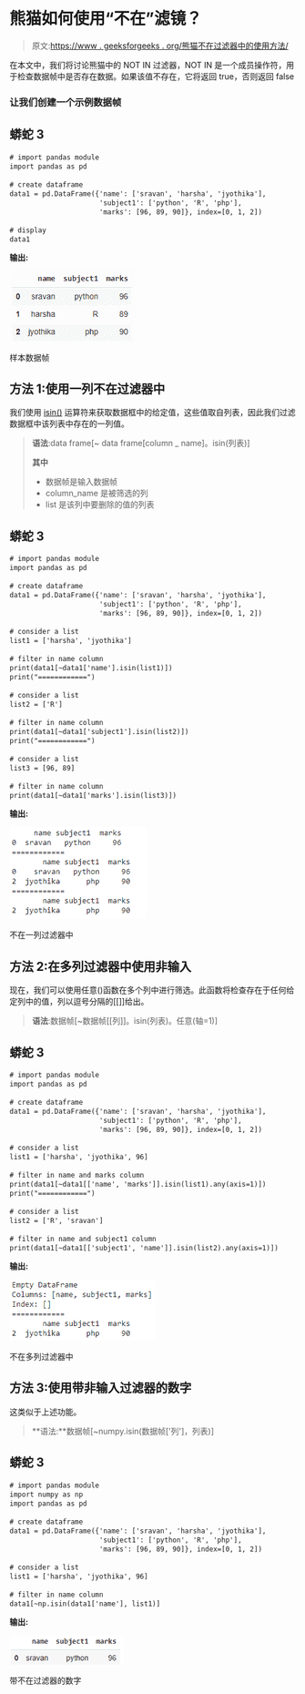 # 熊猫如何使用“不在”滤镜？

> 原文:[https://www . geeksforgeeks . org/熊猫不在过滤器中的使用方法/](https://www.geeksforgeeks.org/how-to-use-not-in-filter-in-pandas/)

在本文中，我们将讨论熊猫中的 NOT IN 过滤器，NOT IN 是一个成员操作符，用于检查数据帧中是否存在数据。如果该值不存在，它将返回 true，否则返回 false

### 让我们创建一个示例数据帧

## 蟒蛇 3

```
# import pandas module
import pandas as pd

# create dataframe
data1 = pd.DataFrame({'name': ['sravan', 'harsha', 'jyothika'],
                      'subject1': ['python', 'R', 'php'],
                      'marks': [96, 89, 90]}, index=[0, 1, 2])

# display
data1
```

**输出:**

![](img/793d563b14d1956cccdcf44fa40413d1.png)

样本数据帧

## 方法 1:使用一列不在过滤器中

我们使用 [isin()](https://www.geeksforgeeks.org/python-pandas-dataframe-isin/) 运算符来获取数据框中的给定值，这些值取自列表，因此我们过滤数据框中该列表中存在的一列值。

> **语法**:data frame[~ data frame[column _ name]。isin(列表)]
> 
> **其中**
> 
> *   数据帧是输入数据帧
> *   column_name 是被筛选的列
> *   list 是该列中要删除的值的列表

## 蟒蛇 3

```
# import pandas module
import pandas as pd

# create dataframe
data1 = pd.DataFrame({'name': ['sravan', 'harsha', 'jyothika'],
                      'subject1': ['python', 'R', 'php'],
                      'marks': [96, 89, 90]}, index=[0, 1, 2])

# consider a list
list1 = ['harsha', 'jyothika']

# filter in name column
print(data1[~data1['name'].isin(list1)])
print("============")

# consider a list
list2 = ['R']

# filter in name column
print(data1[~data1['subject1'].isin(list2)])
print("============")

# consider a list
list3 = [96, 89]

# filter in name column
print(data1[~data1['marks'].isin(list3)])
```

**输出:**

![](img/1884d90efd80f210bb89095fd5c337b1.png)

不在一列过滤器中

## 方法 2:在多列过滤器中使用非输入

现在，我们可以使用任意()函数在多个列中进行筛选。此函数将检查存在于任何给定列中的值，列以逗号分隔的[[]]给出。

> **语法**:数据帧[~数据帧[[列]]。isin(列表)。任意(轴=1)]

## 蟒蛇 3

```
# import pandas module
import pandas as pd

# create dataframe
data1 = pd.DataFrame({'name': ['sravan', 'harsha', 'jyothika'],
                      'subject1': ['python', 'R', 'php'],
                      'marks': [96, 89, 90]}, index=[0, 1, 2])

# consider a list
list1 = ['harsha', 'jyothika', 96]

# filter in name and marks column
print(data1[~data1[['name', 'marks']].isin(list1).any(axis=1)])
print("============")

# consider a list
list2 = ['R', 'sravan']

# filter in name and subject1 column
print(data1[~data1[['subject1', 'name']].isin(list2).any(axis=1)])
```

**输出:**

![](img/fb7949c5dc5698adc5e236353ad45127.png)

不在多列过滤器中

## 方法 3:使用带非输入过滤器的数字

这类似于上述功能。

> **语法:**数据帧[~numpy.isin(数据帧['列']，列表)]

## 蟒蛇 3

```
# import pandas module
import numpy as np
import pandas as pd

# create dataframe
data1 = pd.DataFrame({'name': ['sravan', 'harsha', 'jyothika'],
                      'subject1': ['python', 'R', 'php'],
                      'marks': [96, 89, 90]}, index=[0, 1, 2])

# consider a list
list1 = ['harsha', 'jyothika', 96]

# filter in name column
data1[~np.isin(data1['name'], list1)]
```

**输出:**

![](img/97424d99f4238d6113c0416fd21e4ec0.png)

带不在过滤器的数字